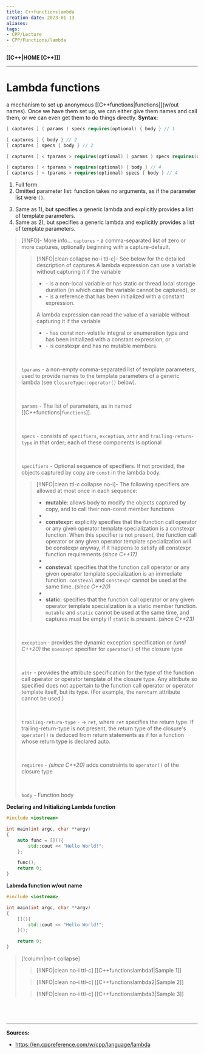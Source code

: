 ```yaml
---
title: C++functionslambda
creation-date: 2023-01-13
aliases:
tags:
- CPP/Lecture
- CPP/Functions/lambda
---
```

**[[C++|HOME [C++]]]**

---
# Lambda functions
a mechanism to set up anonymous [[C++functions|functions]](w/out names). Once we have them set up, we can either give them names and call them, or we can even get them to do things directly.
**Syntax:**
```cpp
[ captures ] ( params ) specs requires(optional) { body } // 1

[ captures ] { body } // 2
[ captures ] specs { body } // 2

[ captures ] < tparams > requires(optional) ( params ) specs requires(optional) { body } // 3

[ captures ] < tparams > requires(optional) { body } // 4
[ captures ] < tparams > requires(optional) specs { body } // 4
```
1. Full form
2. Omitted parameter list: function takes no arguments, as if the parameter list were `()`.
3) Same as 1), but specifies a generic lambda and explicitly provides a list of template parameters.
4) Same as 2), but specifies a generic lambda and explicitly provides a list of template parameters.

>[!INFO]- More info...
> `captures`	- a comma-separated list of zero or more captures, optionally beginning with a capture-default.
>>[!INFO|clean collapse no-i ttl-c]- See below for the detailed description of captures
>> A lambda expression can use a variable without capturing it if the variable
>>- \- is a non-local variable or has static or thread local storage duration (in which case the variable cannot be captured), or
>>- \- is a reference that has been initialized with a constant expression.
>> 
>> A lambda expression can read the value of a variable without capturing it if the variable
>>- \- has const non-volatile integral or enumeration type and has been initialized with a constant expression, or
>>- \- is constexpr and has no mutable members.
>
> <br>
> 
> `tparams` - a non-empty comma-separated list of template parameters, used to provide names to the template parameters of a generic lambda (see `ClosureType::operator()` below).
>
> <br>
> 
> `params`	- The list of parameters, as in named [[C++functions|`functions`]].
>
> <br>
> 
> `specs` - consists of `specifiers`, `exception`, `attr` and `trailing-return-type` in that order; each of these components is optional
>
> <br>
> 
> `specifiers`	-	Optional sequence of specifiers. If not provided, the objects captured by copy are `const` in the lambda body. 
>>[!INFO|clean ttl-c collapse no-i]- The following specifiers are allowed at most once in each sequence:
>>- **mutable**: allows body to modify the objects captured by copy, and to call their non-const member functions
>>- 
>>- **constexpr**: explicitly specifies that the function call operator or any given operator template specialization is a constexpr function. When this specifier is not present, the function call operator or any given operator template specialization will be constexpr anyway, if it happens to satisfy all constexpr function requirements *(since C++17)*
>>- 
>>- **consteval**: specifies that the function call operator or any given operator template specialization is an immediate function. `consteval` and `constexpr` cannot be used at the same time. *(since C++20)*
>>- 
>>- **static**: specifies that the function call operator or any given operator template specialization is a static member function. `mutable` and `static` cannot be used at the same time, and captures must be empty if `static` is present. *(since C++23)*
>
> <br>
> 
> `exception` -	provides the dynamic exception specification or *(until C++20)* the `noexcept` specifier for `operator()` of the closure type
>
> <br>
> 
> `attr`	-	provides the attribute specification for the type of the function call operator or operator template of the closure type. Any attribute so specified does not appertain to the function call operator or operator template itself, but its type. (For example, the `noreturn` attribute cannot be used.)
>
> <br>
> 
> `trailing-return-type` -	-> `ret`, where `ret` specifies the return type. If trailing-return-type is not present, the return type of the closure's `operator()` is deduced from return statements as if for a function whose return type is declared auto.
>
> <br>
> 
> `requires` - *(since C++20)* adds constraints to `operator()` of the closure type
>
> <br>
> 
> `body`	-	Function body

**Declaring and Initializing Lambda function**
```cpp
#include <iostream>

int main(int argc, char **argv)
{
    auto func = [](){ 
	    std::cout << "Hello World!";
    };

    func();
    return 0;
}
```

**Labmda function w/out name**
```cpp
#include <iostream>

int main(int argc, char **argv)
{
    [](){
        std::cout << "Hello World!";
    }();

    return 0;
}
```
>[!column|no-t collapse]
>>[!INFO|clean no-i ttl-c] [[C++functionslambda1|Sample 1]]
>
>>[!INFO|clean no-i ttl-c] [[C++functionslambda2|Sample 2]]
>
>>[!INFO|clean no-i ttl-c] [[C++functionslambda3|Sample 3]]

<br>

# 
---
**Sources:**
- https://en.cppreference.com/w/cpp/language/lambda